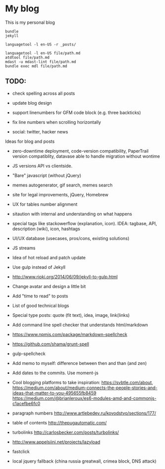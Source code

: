 # My blog

This is my personal blog

```
bundle
jekyll

languagetool -l en-US -r _posts/

languagetool -l en-US file/path.md
atdtool file/path.md
mdast -u mdast-lint file/path.md
bundle exec mdl file/path.md

```

## TODO:

 - check spelling across all posts
 - update blog design
 - support linenumbers for GFM code block (e.g. three backticks)
 - fix line numbers when scrolling horizontally

 - social: twitter, hacker news

Ideas for blog and posts

 - zero-downtime deployment, code-version compatibility, PaperTrail version compatiblity,
  datavase able to handle migration without wontime
 - JS versions API vs clientside.
 - "Bare" javascript (without jQuery)
 - memes autogenerator, gif search, memes search
 - site for legal improvements, jQuery, Homebrew

 - UX for tables number alignment
 - sitaution with internal and understanding on what happens
 - special tags like stackowerflow (explanation, icon). IDEA: tagbase, API, description (wiki), icon, hashtags
 - UI/UX database (usecases, pros/cons, existing solutions)
 - JS streams

 - Idea of hot reload and patch update

 - Use gulp instead of Jekyll
  - http://www.rioki.org/2014/06/09/jekyll-to-gulp.html
 - Change avatar and design a little bit
 - Add "time to read" to posts
 - List of good technical blogs
 - Special type posts: quote (fit text), idea, image, link(links)
 - Add command line spell checker that understands html/markdown
  - https://www.npmjs.com/package/markdown-spellcheck
  - https://github.com/shama/grunt-spell
  - gulp-spellcheck
 - Add memo to myself: difference between then and than (and zen)
 - Add dates to the commits. Use moment-js
 - Cool blogging platforms to take inspiration: https://svbtle.com/about, https://medium.com/about/medium-connects-the-people-stories-and-ideas-that-matter-to-you-495655fb8459
 https://medium.com/@brianleroux/es6-modules-amd-and-commonjs-c1acefbe6fc0
  - paragraph numbers http://www.artlebedev.ru/kovodstvo/sections/177/
  - table of contents http://thepugautomatic.com/

 - turbolinks http://carlosbecker.com/posts/turbolinks/
 - http://www.appelsiini.net/projects/lazyload
 - fastclick
 - local jquery fallback (china russia greatwall, crimea block, DNS attack)
